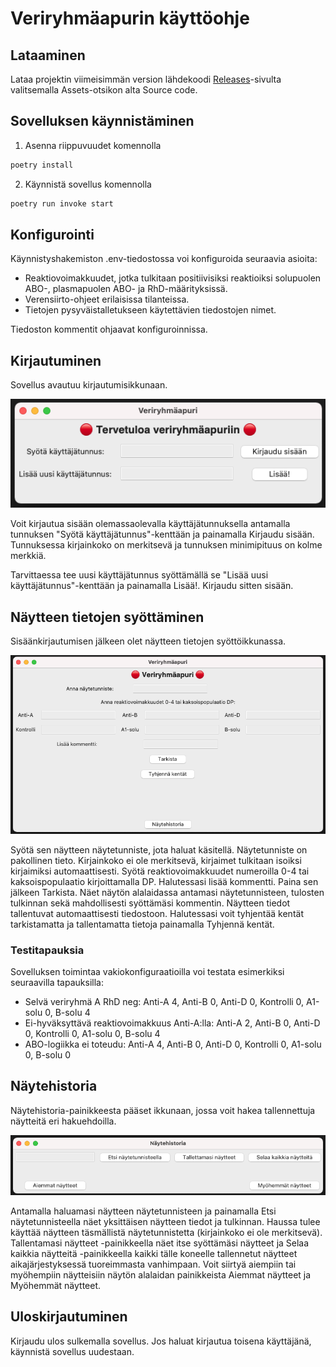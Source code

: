 # Veriryhmäapurin käyttöohje

## Lataaminen

Lataa projektin viimeisimmän version lähdekoodi [Releases](https://github.com/sari-bee/ot-harjoitustyo/releases/)-sivulta valitsemalla Assets-otsikon alta Source code.

## Sovelluksen käynnistäminen

1. Asenna riippuvuudet komennolla
```bash
poetry install
```

2. Käynnistä sovellus komennolla
```bash
poetry run invoke start
```

## Konfigurointi

Käynnistyshakemiston .env-tiedostossa voi konfiguroida seuraavia asioita:
- Reaktiovoimakkuudet, jotka tulkitaan positiivisiksi reaktioiksi solupuolen ABO-, plasmapuolen ABO- ja RhD-määrityksissä.
- Verensiirto-ohjeet erilaisissa tilanteissa.
- Tietojen pysyväistalletukseen käytettävien tiedostojen nimet.

Tiedoston kommentit ohjaavat konfiguroinnissa.


## Kirjautuminen

Sovellus avautuu kirjautumisikkunaan.

![Login](https://github.com/sari-bee/ot-harjoitustyo/blob/master/dokumentaatio/kuvat/login.png)

Voit kirjautua sisään olemassaolevalla käyttäjätunnuksella antamalla tunnuksen "Syötä käyttäjätunnus"-kenttään ja painamalla Kirjaudu sisään. Tunnuksessa kirjainkoko on merkitsevä ja tunnuksen minimipituus on kolme merkkiä.

Tarvittaessa tee uusi käyttäjätunnus syöttämällä se "Lisää uusi käyttäjätunnus"-kenttään ja painamalla Lisää!. Kirjaudu sitten sisään.

## Näytteen tietojen syöttäminen

Sisäänkirjautumisen jälkeen olet näytteen tietojen syöttöikkunassa.

![Sample](https://github.com/sari-bee/ot-harjoitustyo/blob/master/dokumentaatio/kuvat/sample.png)

Syötä sen näytteen näytetunniste, jota haluat käsitellä. Näytetunniste on pakollinen tieto. Kirjainkoko ei ole merkitsevä, kirjaimet tulkitaan isoiksi kirjaimiksi automaattisesti. Syötä reaktiovoimakkuudet numeroilla 0-4 tai kaksoispopulaatio kirjoittamalla DP. Halutessasi lisää kommentti. Paina sen jälkeen Tarkista. Näet näytön alalaidassa antamasi näytetunnisteen, tulosten tulkinnan sekä mahdollisesti syöttämäsi kommentin. Näytteen tiedot tallentuvat automaattisesti tiedostoon. Halutessasi voit tyhjentää kentät tarkistamatta ja tallentamatta tietoja painamalla Tyhjennä kentät.

### Testitapauksia

Sovelluksen toimintaa vakiokonfiguraatioilla voi testata esimerkiksi seuraavilla tapauksilla:
- Selvä veriryhmä A RhD neg: Anti-A 4, Anti-B 0, Anti-D 0, Kontrolli 0, A1-solu 0, B-solu 4
- Ei-hyväksyttävä reaktiovoimakkuus Anti-A:lla: Anti-A 2, Anti-B 0, Anti-D 0, Kontrolli 0, A1-solu 0, B-solu 4
- ABO-logiikka ei toteudu: Anti-A 4, Anti-B 0, Anti-D 0, Kontrolli 0, A1-solu 0, B-solu 0

## Näytehistoria

Näytehistoria-painikkeesta pääset ikkunaan, jossa voit hakea tallennettuja näytteitä eri hakuehdoilla.

![History](https://github.com/sari-bee/ot-harjoitustyo/blob/master/dokumentaatio/kuvat/history.png)

Antamalla haluamasi näytteen näytetunnisteen ja painamalla Etsi näytetunnisteella näet yksittäisen näytteen tiedot ja tulkinnan. Haussa tulee käyttää näytteen täsmällistä näytetunnistetta (kirjainkoko ei ole merkitsevä). Tallentamasi näytteet -painikkeella näet itse syöttämäsi näytteet ja Selaa kaikkia näytteitä -painikkeella kaikki tälle koneelle tallennetut näytteet aikajärjestyksessä tuoreimmasta vanhimpaan. Voit siirtyä aiempiin tai myöhempiin näytteisiin näytön alalaidan painikkeista Aiemmat näytteet ja Myöhemmät näytteet.

## Uloskirjautuminen

Kirjaudu ulos sulkemalla sovellus. Jos haluat kirjautua toisena käyttäjänä, käynnistä sovellus uudestaan.
